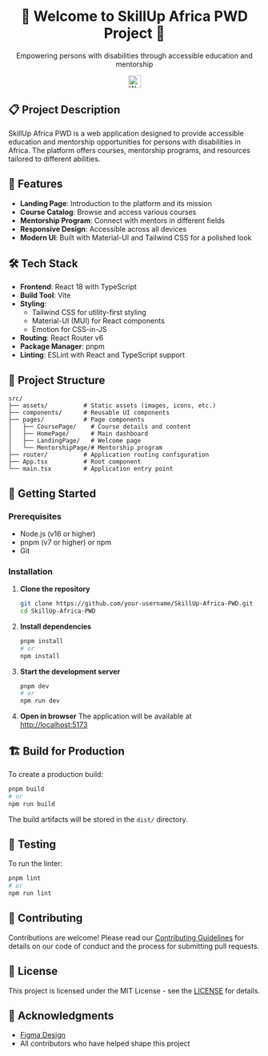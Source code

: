 <div align="center">
  <h1>🌟 Welcome to SkillUp Africa PWD Project 🌟</h1>
  <p>Empowering persons with disabilities through accessible education and mentorship</p>
  <img src="https://media.giphy.com/media/hvRJCLFzcasrR4ia7z/giphy.gif" alt="Waving Hand" width="25px" height="25px">
</div>

## 📋 Project Description

SkillUp Africa PWD is a web application designed to provide accessible education and mentorship opportunities for persons with disabilities in Africa. The platform offers courses, mentorship programs, and resources tailored to different abilities.

## 🚀 Features

- **Landing Page**: Introduction to the platform and its mission
- **Course Catalog**: Browse and access various courses
- **Mentorship Program**: Connect with mentors in different fields
- **Responsive Design**: Accessible across all devices
- **Modern UI**: Built with Material-UI and Tailwind CSS for a polished look

## 🛠 Tech Stack

- **Frontend**: React 18 with TypeScript
- **Build Tool**: Vite
- **Styling**: 
  - Tailwind CSS for utility-first styling
  - Material-UI (MUI) for React components
  - Emotion for CSS-in-JS
- **Routing**: React Router v6
- **Package Manager**: pnpm
- **Linting**: ESLint with React and TypeScript support

## 📁 Project Structure

```
src/
├── assets/          # Static assets (images, icons, etc.)
├── components/      # Reusable UI components
├── pages/           # Page components
│   ├── CoursePage/    # Course details and content
│   ├── HomePage/      # Main dashboard
│   ├── LandingPage/   # Welcome page
│   └── MentorshipPage/# Mentorship program
├── router/          # Application routing configuration
├── App.tsx          # Root component
└── main.tsx         # Application entry point
```

## 🚀 Getting Started

### Prerequisites

- Node.js (v16 or higher)
- pnpm (v7 or higher) or npm
- Git

### Installation

1. **Clone the repository**
   ```bash
   git clone https://github.com/your-username/SkillUp-Africa-PWD.git
   cd SkillUp-Africa-PWD
   ```

2. **Install dependencies**
   ```bash
   pnpm install
   # or
   npm install
   ```

3. **Start the development server**
   ```bash
   pnpm dev
   # or
   npm run dev
   ```

4. **Open in browser**
   The application will be available at [http://localhost:5173](http://localhost:5173)

## 🏗 Build for Production

To create a production build:

```bash
pnpm build
# or
npm run build
```

The build artifacts will be stored in the `dist/` directory.

## 🧪 Testing

To run the linter:

```bash
pnpm lint
# or
npm run lint
```

## 🤝 Contributing

Contributions are welcome! Please read our [Contributing Guidelines](CONTRIBUTING.md) for details on our code of conduct and the process for submitting pull requests.

## 📄 License

This project is licensed under the MIT License - see the [LICENSE](https://opensource.org/license/mit) for details.

## 🙏 Acknowledgments

- [Figma Design](https://www.figma.com/design/uuteWJTAgFY8d3ZO3ZUAsW/SkillUP-Africa?node-id=0-1&node-type=canvas&t=BPny5E650xPtHPIh-0)
- All contributors who have helped shape this project
